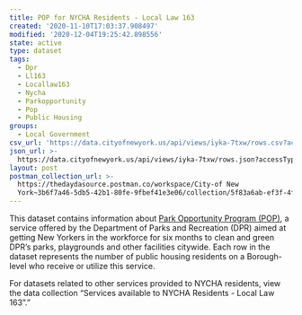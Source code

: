 ```yaml
---
title: POP for NYCHA Residents - Local Law 163
created: '2020-11-10T17:03:37.908497'
modified: '2020-12-04T19:25:42.898556'
state: active
type: dataset
tags:
  - Dpr
  - Ll163
  - Locallaw163
  - Nycha
  - Parkopportunity
  - Pop
  - Public Housing
groups:
  - Local Government
csv_url: 'https://data.cityofnewyork.us/api/views/iyka-7txw/rows.csv?accessType=DOWNLOAD'
json_url: >-
  https://data.cityofnewyork.us/api/views/iyka-7txw/rows.json?accessType=DOWNLOAD
layout: post
postman_collection_url: >-
  https://thedaydasource.postman.co/workspace/City-of New
  York~3b6f7a46-5db5-42b1-80fe-9fbef41e3e06/collection/5f83a6ab-ef3f-4f62-bfd6-7d261cb8c0b6
---
```

This dataset contains information about <a href="https://www.nycgovparks.org/opportunities/jobs/workforce-development">Park Opportunity Program (POP)</a>, a service offered by the Department of Parks and Recreation (DPR) aimed at getting New Yorkers in the workforce for six months to clean and green DPR’s parks, playgrounds and other facilities citywide. Each row in the dataset represents the number of public housing residents on a Borough-level who receive or utilize this service.

For datasets related to other services provided to NYCHA residents, view the data collection “Services available to NYCHA Residents - Local Law 163”.”
